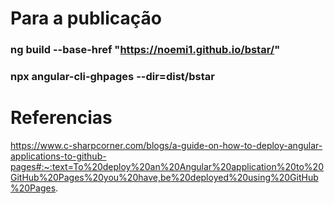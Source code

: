 # Para a publicação

### ng build --base-href "https://noemi1.github.io/bstar/"
### npx angular-cli-ghpages --dir=dist/bstar


# Referencias 
https://www.c-sharpcorner.com/blogs/a-guide-on-how-to-deploy-angular-applications-to-github-pages#:~:text=To%20deploy%20an%20Angular%20application%20to%20GitHub%20Pages%20you%20have,be%20deployed%20using%20GitHub%20Pages.
